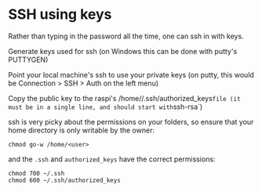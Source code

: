 # SSH using keys

Rather than typing in the password all the time, one can ssh in with keys.

Generate keys used for ssh (on Windows this can be done with putty's PUTTYGEN)

Point your local machine's ssh to use your private keys (on putty, this would be Connection > SSH > Auth on the left menu)

Copy the public key to the raspi's /home/<user>/.ssh/authorized_keys`file (it must be in a single line, and should start with`ssh-rsa`)

ssh is very picky about the permissions on your folders, so ensure that your home directory is only writable by the owner:

```
chmod go-w /home/<user>
```

and the `.ssh` and `authorized_keys` have the correct permissions:

```
chmod 700 ~/.ssh
chmod 600 ~/.ssh/authorized_keys
```
